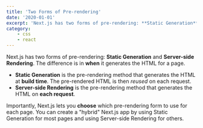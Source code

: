 ```yaml
---
title: 'Two Forms of Pre-rendering'
date: '2020-01-01'
excerpt: 'Next.js has two forms of pre-rendering: **Static Generation** and **Server-side Rendering**. The difference is in **when** it generates the HTML for a page.'
category:
    - css
    - react
---
```


Next.js has two forms of pre-rendering: **Static Generation** and **Server-side Rendering**. The difference is in **when** it generates the HTML for a page.

- **Static Generation** is the pre-rendering method that generates the HTML at **build time**. The pre-rendered HTML is then _reused_ on each request.
- **Server-side Rendering** is the pre-rendering method that generates the HTML on **each request**.

Importantly, Next.js lets you **choose** which pre-rendering form to use for each page. You can create a "hybrid" Next.js app by using Static Generation for most pages and using Server-side Rendering for others.